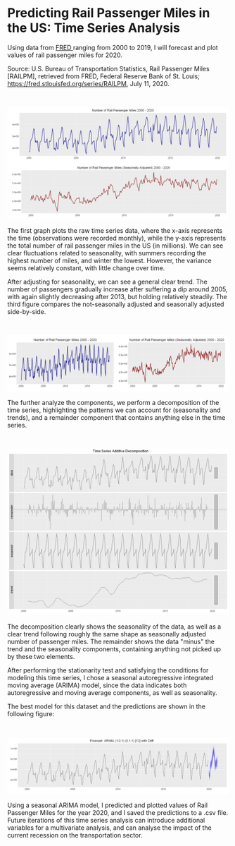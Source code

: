 # Predicting Rail Passenger Miles in the US: Time Series Analysis

Using data from <a href="https://fred.stlouisfed.org/series/RAILPM#0"> FRED </a> ranging from 2000 to 2019, I will forecast and plot values of rail passenger miles for 2020. 

Source: U.S. Bureau of Transportation Statistics, Rail Passenger Miles [RAILPM], retrieved from FRED, Federal Reserve Bank of St. Louis; https://fred.stlouisfed.org/series/RAILPM, July 11, 2020.

<br>

![1](https://github.com/lukasbarbuscak/Rail-Passenger-Miles-Forecast/blob/master/images/1.PNG)

The first graph plots the raw time series data, where the x-axis represents the time (observations were recorded monthly), while the y-axis represents the total number of rail passenger miles in the US (in millions). We can see clear fluctuations related to seasonality, with summers recording the highest number of miles, and winter the lowest. However, the variance seems relatively constant, with little change over time.

After adjusting for seasonality, we can see a general clear trend. The number of passengers gradually increase after suffering a dip around 2005, with again slightly decreasing after 2013, but holding relatively steadily. The third figure compares the not-seasonally adjusted and seasonally adjusted side-by-side.

<br>

![2](https://github.com/lukasbarbuscak/Rail-Passenger-Miles-Forecast/blob/master/images/2.PNG)

The further analyze the components, we perform a decomposition of the time series, highlighting the patterns we can account for (seasonality and trends), and a remainder component that contains anything else in the time series.

<br>

![6](https://github.com/lukasbarbuscak/Rail-Passenger-Miles-Forecast/blob/master/images/6.PNG)

The decomposition clearly shows the seasonality of the data, as well as a clear trend following roughly the same shape as seasonally adjusted number of passenger miles. The remainder shows the data "minus" the trend and the seasonality components, containing anything not picked up by these two elements.

After performing the stationarity test and satisfying the conditions for modeling this time series, I chose a seasonal autoregressive integrated moving average (ARIMA) model, since the data indicates both autoregressive and moving average components, as well as seasonality.

The best model for this dataset and the predictions are shown in the following figure:

<br>

![5](https://github.com/lukasbarbuscak/Rail-Passenger-Miles-Forecast/blob/master/images/5.PNG)

Using a seasonal ARIMA model, I predicted and plotted values of Rail Passenger Miles for the year 2020, and I saved the predictions to a .csv file. Future iterations of this time series analysis can introduce additional variables for a multivariate analysis, and can analyse the impact of the current recession on the transportation sector.
